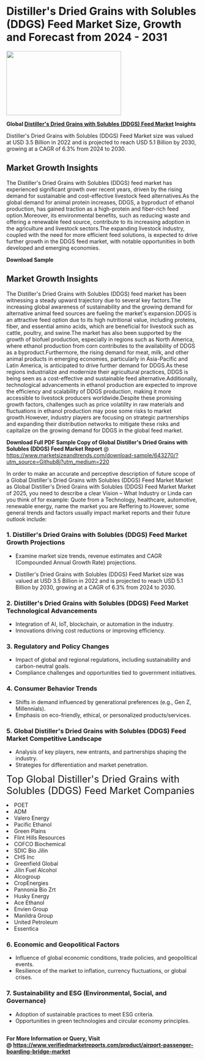 <H1>Distiller's Dried Grains with Solubles (DDGS) Feed Market Size, Growth and Forecast from 2024 - 2031</H1><img class="aligncenter size-medium wp-image-584254" src="https://thirdeyenews.in/wp-content/uploads/2024/09/Global-Market-Research-300x168.jpeg" alt="" width="300" height="168" /><p><strong>Global&nbsp;<a href="https://www.marketsizeandtrends.com/download-sample/643270/?utm_source=Github8j?utm_medium=220">Distiller's Dried Grains with Solubles (DDGS) Feed Market</a> Insights</strong></p><p>Distiller's Dried Grains with Solubles (DDGS) Feed Market size was valued at USD 3.5 Billion in 2022 and is projected to reach USD 5.1 Billion by 2030, growing at a CAGR of 6.3% from 2024 to 2030.</p><p><h2>Market Growth Insights</h2> The Distiller's Dried Grains with Solubles (DDGS) feed market has experienced significant growth over recent years, driven by the rising demand for sustainable and cost-effective livestock feed alternatives.As the global demand for animal protein increases, DDGS, a byproduct of ethanol production, has gained traction as a high-protein and fiber-rich feed option.Moreover, its environmental benefits, such as reducing waste and offering a renewable feed source, contribute to its increasing adoption in the agriculture and livestock sectors.The expanding livestock industry, coupled with the need for more efficient feed solutions, is expected to drive further growth in the DDGS feed market, with notable opportunities in both developed and emerging economies.<p><strong>Download Sample</strong></p> <h2>Market Growth Insights</h2> The Distiller's Dried Grains with Solubles (DDGS) feed market has been witnessing a steady upward trajectory due to several key factors.The increasing global awareness of sustainability and the growing demand for alternative animal feed sources are fueling the market's expansion.DDGS is an attractive feed option due to its high nutritional value, including proteins, fiber, and essential amino acids, which are beneficial for livestock such as cattle, poultry, and swine.The market has also been supported by the growth of biofuel production, especially in regions such as North America, where ethanol production from corn contributes to the availability of DDGS as a byproduct.Furthermore, the rising demand for meat, milk, and other animal products in emerging economies, particularly in Asia-Pacific and Latin America, is anticipated to drive further demand for DDGS.As these regions industrialize and modernize their agricultural practices, DDGS is being seen as a cost-effective and sustainable feed alternative.Additionally, technological advancements in ethanol production are expected to improve the efficiency and scalability of DDGS production, making it more accessible to livestock producers worldwide.Despite these promising growth factors, challenges such as price volatility in raw materials and fluctuations in ethanol production may pose some risks to market growth.However, industry players are focusing on strategic partnerships and expanding their distribution networks to mitigate these risks and capitalize on the growing demand for DDGS in the global feed market.<p><span class=""><strong>Download Full PDF Sample Copy of Global Distiller's Dried Grains with Solubles (DDGS) Feed Market Report</strong> @ <a href="https://www.marketsizeandtrends.com/download-sample/643270/?utm_source=Github8j?utm_medium=220" target="_blank">https://www.marketsizeandtrends.com/download-sample/643270/?utm_source=Github8j?utm_medium=220</a></span></p><p>In order to make an accurate and perceptive description of future scope of a Global&nbsp;Distiller's Dried Grains with Solubles (DDGS) Feed Market Market as Global&nbsp;Distiller's Dried Grains with Solubles (DDGS) Feed Market Market of 2025, you need to describe a clear Vision &ndash; What Industry or Linda can you think of for example: Quote from a Technology, healthcare, automotive, renewable energy, name the market you are Reffering to.However, some general trends and factors usually impact market reports and their future outlook include:</p><h3>1.&nbsp;<strong>Distiller's Dried Grains with Solubles (DDGS) Feed Market Growth Projections</strong></h3><ul><li>Examine market size trends, revenue estimates and CAGR (Compounded Annual Growth Rate) projections.</li><li><p>Distiller's Dried Grains with Solubles (DDGS) Feed Market size was valued at USD 3.5 Billion in 2022 and is projected to reach USD 5.1 Billion by 2030, growing at a CAGR of 6.3% from 2024 to 2030.</p></li></ul><h3>2.&nbsp;<strong>Distiller's Dried Grains with Solubles (DDGS) Feed Market Technological Advancements</strong></h3><ul><li>Integration of AI, IoT, blockchain, or automation in the industry.</li><li>Innovations driving cost reductions or improving efficiency.</li></ul><h3>3.&nbsp;<strong>Regulatory and Policy Changes</strong></h3><ul><li>Impact of global and regional regulations, including sustainability and carbon-neutral goals.</li><li>Compliance challenges and opportunities tied to government initiatives.</li></ul><h3>4.&nbsp;<strong>Consumer Behavior Trends</strong></h3><ul><li>Shifts in demand influenced by generational preferences (e.g., Gen Z, Millennials).</li><li>Emphasis on eco-friendly, ethical, or personalized products/services.</li></ul><h3>5.&nbsp;<strong>Global Distiller's Dried Grains with Solubles (DDGS) Feed Market Competitive Landscape</strong></h3><ul><li>Analysis of key players, new entrants, and partnerships shaping the industry.</li><li>Strategies for differentiation and market penetration.</li></ul><p data-pm-slice="1 1 []"><span style="color: inherit; font-family: inherit; font-size: 25px;">Top Global Distiller's Dried Grains with Solubles (DDGS) Feed Market Companies</span></p><div class="" data-test-id=""><p><li>POET</li><li> ADM</li><li> Valero Energy</li><li> Pacific Ethanol</li><li> Green Plains</li><li> Flint Hills Resources</li><li> COFCO Biochemical</li><li> SDIC Bio Jilin</li><li> CHS Inc</li><li> Greenfield Global</li><li> Jilin Fuel Alcohol</li><li> Alcogroup</li><li> CropEnergies</li><li> Pannonia Bio Zrt</li><li> Husky Energy</li><li> Ace Ethanol</li><li> Envien Group</li><li> Manildra Group</li><li> United Petroleum</li><li> Essentica</li></p></div><h3>6.&nbsp;<strong>Economic and Geopolitical Factors</strong></h3><ul><li>Influence of global economic conditions, trade policies, and geopolitical events.</li><li>Resilience of the market to inflation, currency fluctuations, or global crises.</li></ul><h3>7.&nbsp;<strong>Sustainability and ESG (Environmental, Social, and Governance)</strong></h3><ul><li>Adoption of sustainable practices to meet ESG criteria.</li><li>Opportunities in green technologies and circular economy principles.</li></ul><h2><strong style="font-size: 14px;">For More Information or Query, Visit @&nbsp;</strong><a style="background-color: #ffffff; font-size: 14px;" href="https://www.marketsizeandtrends.com/report/distiller-s-dried-grains-with-solubles-ddgs-feed-market/" target="_blank">https://www.verifiedmarketreports.com/product/airport-passenger-boarding-bridge-market</a></h2>